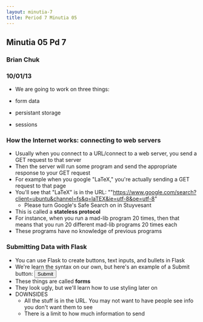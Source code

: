 ```yaml
---
layout: minutia-7
title: Period 7 Minutia 05
---
```


## Minutia 05 Pd 7
### Brian Chuk
### 10/01/13

* We are going to work on three things:

 * form data
 * persistant storage
 * sessions

### How the Internet works: connecting to web servers

* Usually when you connect to a URL/connect to a web server, you send a GET request to that server
* Then the server will run some program and send the appropriate response to your GET request
 * For example when you google "LaTeX," you're actually sending a GET request to that page
 * You'll see that "LaTeX" is in the URL: ""https://www.google.com/search?client=ubuntu&channel=fs&q=laTEX&ie=utf-8&oe=utf-8"
   * Please turn Google's Safe Search on in Stuyvesant
* This is called a <b> stateless protocol </b>
 * For instance, when you run a mad-lib program 20 times, then that means that you run 20 different mad-lib programs 20 times each
 * These programs have no knowledge of previous programs

### Submitting Data with Flask
* You can use Flask to create buttons, text inputs, and bullets in Flask
* We're learn the syntax on our own, but here's an example of a Submit button:
              <input type="submit" name="button" value="Submit">
* These things are called <b> forms </b>
* They look ugly, but we'll learn how to use styling later on
* DOWNSIDES
  * All the stuff is in the URL. You may not want to have people see info you don't want them to see
  * There is a limit to how much information to send

